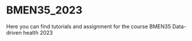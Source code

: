 # BMEN35_2023
Here you can find tutorials and assignment for the course BMEN35 Data-driven health 2023
